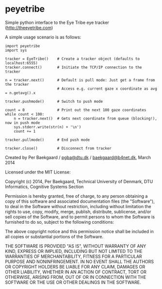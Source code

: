 peyetribe
=========

Simple python interface to the Eye Tribe eye tracker (http://theeyetribe.com)

A simple usage scenario is as follows:

    import peyetribe
    import sys

    tracker = EyeTribe()    # Create a tracker object (defaults to localhost:6555)
    tracker.connect()       # Initiate the TCP/IP connection to the tracker

    n = tracker.next()      # Default is pull mode: Just get a frame from the tracker
                            # Access e.g. current gaze x coordinate as avg = n.getavg().x

    tracker.pushmode()      # Switch to push mode

    count = 0               # Print out the next 100 gaze coordinates
    while count < 100:
        n = tracker.next()  # Gets next coordinate from queue (blocking!), now in push mode
        sys.stderr.write(str(n) + '\n')
        count += 1

    tracker.pullmode()      # End push mode

    tracker.close()         # Disconnect from tracker


Created by Per Baekgaard / pgba@dtu.dk / baekgaard@b4net.dk, March 2014

Licensed under the MIT License:

Copyright (c) 2014, Per Baekgaard, Technical University of Denmark, DTU Informatics, Cognitive Systems Section

Permission is hereby granted, free of charge, to any person obtaining a copy of this software and associated
documentation files (the "Software"), to deal in the Software without restriction, including without
limitation the rights to use, copy, modify, merge, publish, distribute, sublicense, and/or sell copies of the
Software, and to permit persons to whom the Software is furnished to do so, subject to the following conditions:

The above copyright notice and this permission notice shall be included in all copies or substantial portions
of the Software.

THE SOFTWARE IS PROVIDED "AS IS", WITHOUT WARRANTY OF ANY KIND, EXPRESS OR IMPLIED, INCLUDING BUT NOT
LIMITED TO THE WARRANTIES OF MERCHANTABILITY, FITNESS FOR A PARTICULAR PURPOSE AND NONINFRINGEMENT.
IN NO EVENT SHALL THE AUTHORS OR COPYRIGHT HOLDERS BE LIABLE FOR ANY CLAIM, DAMAGES OR OTHER LIABILITY,
WHETHER IN AN ACTION OF CONTRACT, TORT OR OTHERWISE, ARISING FROM, OUT OF OR IN CONNECTION WITH THE SOFTWARE
OR THE USE OR OTHER DEALINGS IN THE SOFTWARE.


